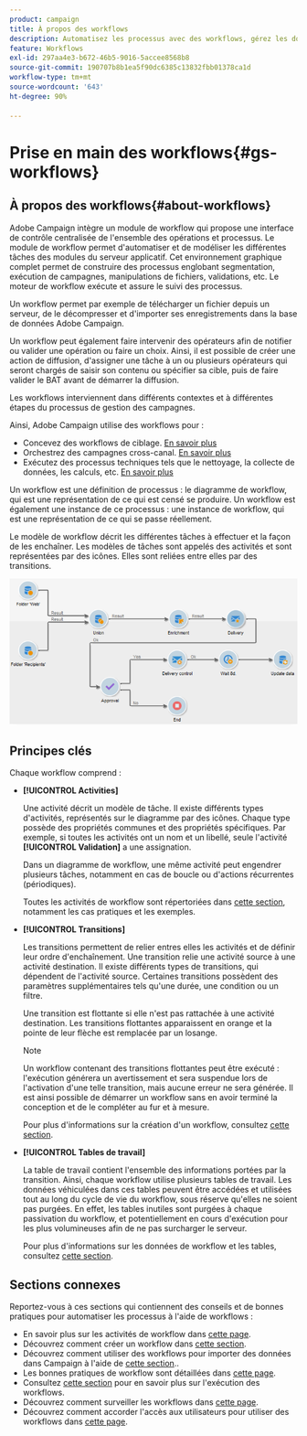 ```yaml
---
product: campaign
title: À propos des workflows
description: Automatisez les processus avec des workflows, gérez les données et les audiences, envoyez des messages, et plus encore.
feature: Workflows
exl-id: 297aa4e3-b672-46b5-9016-5accee8568b8
source-git-commit: 190707b8b1ea5f90dc6385c13832fbb01378ca1d
workflow-type: tm+mt
source-wordcount: '643'
ht-degree: 90%

---
```


# Prise en main des workflows{#gs-workflows}

## À propos des workflows{#about-workflows}

Adobe Campaign intègre un module de workflow qui propose une interface de contrôle centralisée de l&#39;ensemble des opérations et processus. Le module de workflow permet d&#39;automatiser et de modéliser les différentes tâches des modules du serveur applicatif. Cet environnement graphique complet permet de construire des processus englobant segmentation, exécution de campagnes, manipulations de fichiers, validations, etc. Le moteur de workflow exécute et assure le suivi des processus.

Un workflow permet par exemple de télécharger un fichier depuis un serveur, de le décompresser et d&#39;importer ses enregistrements dans la base de données Adobe Campaign.

Un workflow peut également faire intervenir des opérateurs afin de notifier ou valider une opération ou faire un choix. Ainsi, il est possible de créer une action de diffusion, d&#39;assigner une tâche à un ou plusieurs opérateurs qui seront chargés de saisir son contenu ou spécifier sa cible, puis de faire valider le BAT avant de démarrer la diffusion.

Les workflows interviennent dans différents contextes et à différentes étapes du processus de gestion des campagnes.

Ainsi, Adobe Campaign utilise des workflows pour :

* Concevez des workflows de ciblage. [En savoir plus](#targeting-workflows)
* Orchestrez des campagnes cross-canal. [En savoir plus](#campaign-workflows)
* Exécutez des processus techniques tels que le nettoyage, la collecte de données, les calculs, etc. [En savoir plus](#technical-workflows)

Un workflow est une définition de processus : le diagramme de workflow, qui est une représentation de ce qui est censé se produire. Un workflow est également une instance de ce processus : une instance de workflow, qui est une représentation de ce qui se passe réellement.

Le modèle de workflow décrit les différentes tâches à effectuer et la façon de les enchaîner. Les modèles de tâches sont appelés des activités et sont représentées par des icônes. Elles sont reliées entre elles par des transitions.

![](assets/example1.png)

## Principes clés

Chaque workflow comprend :

* **[!UICONTROL Activities]**

   Une activité décrit un modèle de tâche. Il existe différents types d&#39;activités, représentés sur le diagramme par des icônes. Chaque type possède des propriétés communes et des propriétés spécifiques. Par exemple, si toutes les activités ont un nom et un libellé, seule l&#39;activité **[!UICONTROL Validation]** a une assignation.

   Dans un diagramme de workflow, une même activité peut engendrer plusieurs tâches, notamment en cas de boucle ou d&#39;actions récurrentes (périodiques).

   Toutes les activités de workflow sont répertoriées dans [cette section](activities.md), notamment les cas pratiques et les exemples.

* **[!UICONTROL Transitions]**

   Les transitions permettent de relier entres elles les activités et de définir leur ordre d&#39;enchaînement. Une transition relie une activité source à une activité destination. Il existe différents types de transitions, qui dépendent de l&#39;activité source. Certaines transitions possèdent des paramètres supplémentaires tels qu&#39;une durée, une condition ou un filtre.

   Une transition est flottante si elle n&#39;est pas rattachée à une activité destination. Les transitions flottantes apparaissent en orange et la pointe de leur flèche est remplacée par un losange.

   >[!NOTE]
   >
   >Un workflow contenant des transitions flottantes peut être exécuté : l&#39;exécution générera un avertissement et sera suspendue lors de l&#39;activation d&#39;une telle transition, mais aucune erreur ne sera générée. Il est ainsi possible de démarrer un workflow sans en avoir terminé la conception et de le compléter au fur et à mesure.

   Pour plus d&#39;informations sur la création d&#39;un workflow, consultez [cette section](build-a-workflow.md).

* **[!UICONTROL Tables de travail]**

   La table de travail contient l&#39;ensemble des informations portées par la transition. Ainsi, chaque workflow utilise plusieurs tables de travail. Les données véhiculées dans ces tables peuvent être accédées et utilisées tout au long du cycle de vie du workflow, sous réserve qu&#39;elles ne soient pas purgées. En effet, les tables inutiles sont purgées à chaque passivation du workflow, et potentiellement en cours d&#39;exécution pour les plus volumineuses afin de ne pas surcharger le serveur.

   Pour plus d&#39;informations sur les données de workflow et les tables, consultez [cette section](use-workflow-data.md).

## Sections connexes

Reportez-vous à ces sections qui contiennent des conseils et de bonnes pratiques pour automatiser les processus à l&#39;aide de workflows :

* En savoir plus sur les activités de workflow dans [cette page](use-workflow-data.md).
* Découvrez comment créer un workflow dans [cette section](build-a-workflow.md).
* Découvrez comment utiliser des workflows pour importer des données dans Campaign à l&#39;aide de [cette section](campaign-workflows.md)..
* Les bonnes pratiques de workflow sont détaillées dans [cette page](workflow-best-practices.md).
* Consultez [cette section](start-a-workflow.md) pour en savoir plus sur l&#39;exécution des workflows.
* Découvrez comment surveiller les workflows dans [cette page](monitor-workflow-execution.md).
* Découvrez comment accorder l&#39;accès aux utilisateurs pour utiliser des workflows dans [cette page](managing-rights.md).
